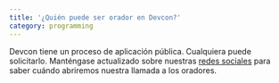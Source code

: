 ```yaml
---
title: '¿Quién puede ser orador en Devcon?'
category: programming
---
```


Devcon tiene un proceso de aplicación pública. Cualquiera puede solicitarlo. Manténgase actualizado sobre nuestras [redes sociales](https://twitter.com/efdevcon) para saber cuándo abriremos nuestra llamada a los oradores.
